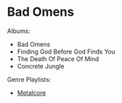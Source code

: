 # Bad Omens

Albums:

* Bad Omens
* Finding God Before God Finds You
* The Death Of Peace Of Mind
* Concrete Jungle

Genre Playlists:

* [Metalcore](../Genres/Metalcore.md)
